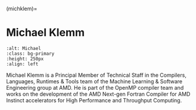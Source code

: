 <head>
  <meta charset="UTF-8">
  <meta name="description" content="Michael Klemm">
  <meta name="keywords" content="AMD GPU, HPC, MI300, MI250, ROCm, blog, contributor, blog author">
</head>

(michklem)=

# Michael Klemm

```{image} ./data/Michael-Klemm.jpg
:alt: Michael
:class: bg-primary
:height: 250px
:align: left
```

Michael Klemm is a Principal Member of Technical Staff in the Compilers,
Languages, Runtimes & Tools team of the Machine Learning & Software Engineering
group at AMD.  He is part of the OpenMP compiler team and works on the
development of the AMD Next-gen Fortran Compiler for AMD Instinct accelerators
for High Performance and Throughput Computing.
